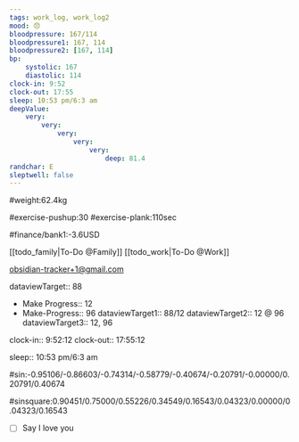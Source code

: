 ```yaml
---
tags: work_log, work_log2
mood: 😞
bloodpressure: 167/114
bloodpressure1: 167, 114
bloodpressure2: [167, 114]
bp:
    systolic: 167
    diastolic: 114
clock-in: 9:52
clock-out: 17:55
sleep: 10:53 pm/6:3 am
deepValue: 
    very: 
        very: 
            very: 
                very: 
                    very: 
                        deep: 81.4
randchar: E
sleptwell: false
---
```


#weight:62.4kg

#exercise-pushup:30
#exercise-plank:110sec





#finance/bank1:-3.6USD

[[todo_family|To-Do @Family]]
[[todo_work|To-Do @Work]]

obsidian-tracker+1@gmail.com


dataviewTarget:: 88
- Make Progress:: 12
- Make-Progress:: 96
dataviewTarget1:: 88/12
dataviewTarget2:: 12 @ 96
dataviewTarget3:: 12, 96

clock-in:: 9:52:12
clock-out:: 17:55:12

sleep:: 10:53 pm/6:3 am

#sin:-0.95106/-0.86603/-0.74314/-0.58779/-0.40674/-0.20791/-0.00000/0.20791/0.40674

#sinsquare:0.90451/0.75000/0.55226/0.34549/0.16543/0.04323/0.00000/0.04323/0.16543

- [ ] Say I love you

